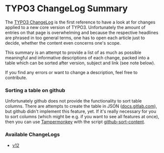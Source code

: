 # TYPO3 ChangeLog Summary

The [TYPO3 ChangeLog](https://docs.typo3.org/c/typo3/cms-core/main/en-us/Index.html) is the first reference to have a look at for changes applied to a new core version of TYPO3. Unfortunately the amount of entries on that page is overwhelming and because the respective headlines are phrased in too general terms, one has to open each article just to decide, whether the content even concerns one's scope.

This summary is an attempt to provide a list of as much as possible meaningful and informative descriptions of each change, packed into a table which can be sorted after version, subject and link (see note below).

If you find any errors or want to change a description, feel free to contribute. 

### Sorting a table on github
Unfortunately github does not provide the functionality to sort table columns. There are attempts to create the table in JSON ([docs.gitlab.com](https://docs.gitlab.com/ee/user/markdown.html#json)), but github didn't implement this feature, yet. If it's really necessary for you to sort columns (which might be e.g. if you want to see all features at once), then you can use [Tampermonkey](https://chrome.google.com/webstore/detail/tampermonkey/dhdgffkkebhmkfjojejmpbldmpobfkfo/related) with the script [github-sort-content](https://github.com/Mottie/GitHub-userscripts/blob/master/github-sort-content.user.js).

### Available ChangeLogs
* [v12](Changelogs/v12.md)